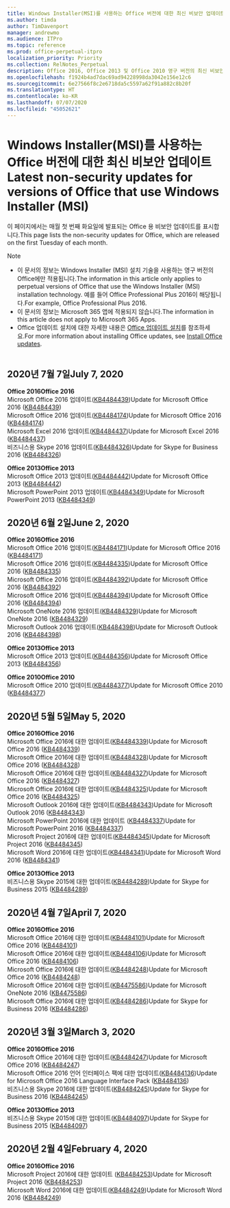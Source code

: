 ```yaml
---
title: Windows Installer(MSI)를 사용하는 Office 버전에 대한 최신 비보안 업데이트
ms.author: timda
author: TimDavenport
manager: andrewmo
ms.audience: ITPro
ms.topic: reference
ms.prod: office-perpetual-itpro
localization_priority: Priority
ms.collection: RelNotes_Perpetual
description: Office 2016, Office 2013 및 Office 2010 영구 버전의 최신 비보안 업데이트 정보에 대한 링크를 IT 전문가에게 제공합니다.
ms.openlocfilehash: f1924b4ad7dac69ad94228998da3042e156e12c6
ms.sourcegitcommit: 6e27566f8c2e6718da5c5597a62f91a882c8b20f
ms.translationtype: HT
ms.contentlocale: ko-KR
ms.lasthandoff: 07/07/2020
ms.locfileid: "45052621"
---
```

# <a name="latest-non-security-updates-for-versions-of-office-that-use-windows-installer-msi"></a><span data-ttu-id="8483c-103">Windows Installer(MSI)를 사용하는 Office 버전에 대한 최신 비보안 업데이트</span><span class="sxs-lookup"><span data-stu-id="8483c-103">Latest non-security updates for versions of Office that use Windows Installer (MSI)</span></span>

<span data-ttu-id="8483c-104">이 페이지에서는 매월 첫 번째 화요일에 발표되는 Office 용 비보안 업데이트를 표시합니다.</span><span class="sxs-lookup"><span data-stu-id="8483c-104">This page lists the non-security updates for Office, which are released on the first Tuesday of each month.</span></span>

> [!NOTE]
> - <span data-ttu-id="8483c-105">이 문서의 정보는 Windows Installer (MSI) 설치 기술을 사용하는 영구 버전의 Office에만 적용됩니다.</span><span class="sxs-lookup"><span data-stu-id="8483c-105">The information in this article only applies to perpetual versions of Office that use the Windows Installer (MSI) installation technology.</span></span> <span data-ttu-id="8483c-106">예를 들어 Office Professional Plus 2016이 해당됩니다.</span><span class="sxs-lookup"><span data-stu-id="8483c-106">For example, Office Professional Plus 2016.</span></span>
> - <span data-ttu-id="8483c-107">이 문서의 정보는 Microsoft 365 앱에 적용되지 않습니다.</span><span class="sxs-lookup"><span data-stu-id="8483c-107">The information in this article does not apply to Microsoft 365 Apps.</span></span>
> - <span data-ttu-id="8483c-108">Office 업데이트 설치에 대한 자세한 내용은 [Office 업데이트 설치](https://support.office.com/article/2ab296f3-7f03-43a2-8e50-46de917611c5)를 참조하세요.</span><span class="sxs-lookup"><span data-stu-id="8483c-108">For more information about installing Office updates, see [Install Office updates](https://support.office.com/article/2ab296f3-7f03-43a2-8e50-46de917611c5).</span></span>
<br/><br/>

## <a name="july-7-2020"></a><span data-ttu-id="8483c-109">2020년 7월 7일</span><span class="sxs-lookup"><span data-stu-id="8483c-109">July 7, 2020</span></span>

<span data-ttu-id="8483c-110">**Office 2016**</span><span class="sxs-lookup"><span data-stu-id="8483c-110">**Office 2016**</span></span><br/>
<span data-ttu-id="8483c-111">Microsoft Office 2016 업데이트([KB4484439](https://support.microsoft.com/help/4484439))</span><span class="sxs-lookup"><span data-stu-id="8483c-111">Update for Microsoft Office 2016 ([KB4484439](https://support.microsoft.com/help/4484439))</span></span><br/> <span data-ttu-id="8483c-112">Microsoft Office 2016 업데이트([KB4484174](https://support.microsoft.com/help/4484174))</span><span class="sxs-lookup"><span data-stu-id="8483c-112">Update for Microsoft Office 2016 ([KB4484174](https://support.microsoft.com/help/4484174))</span></span><br/> <span data-ttu-id="8483c-113">Microsoft Excel 2016 업데이트([KB4484437](https://support.microsoft.com/help/4484437))</span><span class="sxs-lookup"><span data-stu-id="8483c-113">Update for Microsoft Excel 2016 ([KB4484437](https://support.microsoft.com/help/4484437))</span></span><br/>
<span data-ttu-id="8483c-114">비즈니스용 Skype 2016 업데이트([KB4484326](https://support.microsoft.com/help/4484326))</span><span class="sxs-lookup"><span data-stu-id="8483c-114">Update for Skype for Business 2016 ([KB4484326](https://support.microsoft.com/help/4484326))</span></span><br/> 

<span data-ttu-id="8483c-115">**Office 2013**</span><span class="sxs-lookup"><span data-stu-id="8483c-115">**Office 2013**</span></span><br/>
<span data-ttu-id="8483c-116">Microsoft Office 2013 업데이트([KB4484442](https://support.microsoft.com/help/4484442))</span><span class="sxs-lookup"><span data-stu-id="8483c-116">Update for Microsoft Office 2013 ([KB4484442](https://support.microsoft.com/help/4484442))</span></span><br/> <span data-ttu-id="8483c-117">Microsoft PowerPoint 2013 업데이트([KB4484349](https://support.microsoft.com/help/4484349))</span><span class="sxs-lookup"><span data-stu-id="8483c-117">Update for Microsoft PowerPoint 2013 ([KB4484349](https://support.microsoft.com/help/4484349))</span></span><br/> 


## <a name="june-2-2020"></a><span data-ttu-id="8483c-118">2020년 6월 2일</span><span class="sxs-lookup"><span data-stu-id="8483c-118">June 2, 2020</span></span>

<span data-ttu-id="8483c-119">**Office 2016**</span><span class="sxs-lookup"><span data-stu-id="8483c-119">**Office 2016**</span></span><br/>
<span data-ttu-id="8483c-120">Microsoft Office 2016 업데이트([KB4484171](https://support.microsoft.com/help/4484171))</span><span class="sxs-lookup"><span data-stu-id="8483c-120">Update for Microsoft Office 2016 ([KB4484171](https://support.microsoft.com/help/4484171))</span></span><br/> <span data-ttu-id="8483c-121">Microsoft Office 2016 업데이트([KB4484335](https://support.microsoft.com/help/4484335))</span><span class="sxs-lookup"><span data-stu-id="8483c-121">Update for Microsoft Office 2016 ([KB4484335](https://support.microsoft.com/help/4484335))</span></span><br/> <span data-ttu-id="8483c-122">Microsoft Office 2016 업데이트([KB4484392](https://support.microsoft.com/help/4484392))</span><span class="sxs-lookup"><span data-stu-id="8483c-122">Update for Microsoft Office 2016 ([KB4484392](https://support.microsoft.com/help/4484392))</span></span><br/> <span data-ttu-id="8483c-123">Microsoft Office 2016 업데이트([KB4484394](https://support.microsoft.com/help/4484394))</span><span class="sxs-lookup"><span data-stu-id="8483c-123">Update for Microsoft Office 2016 ([KB4484394](https://support.microsoft.com/help/4484394))</span></span><br/> <span data-ttu-id="8483c-124">Microsoft OneNote 2016 업데이트([KB4484329](https://support.microsoft.com/help/4484329))</span><span class="sxs-lookup"><span data-stu-id="8483c-124">Update for Microsoft OneNote 2016 ([KB4484329](https://support.microsoft.com/help/4484329))</span></span><br/>
<span data-ttu-id="8483c-125">Microsoft Outlook 2016 업데이트([KB4484398](https://support.microsoft.com/help/4484398))</span><span class="sxs-lookup"><span data-stu-id="8483c-125">Update for Microsoft Outlook 2016 ([KB4484398](https://support.microsoft.com/help/4484398))</span></span><br/> 

<span data-ttu-id="8483c-126">**Office 2013**</span><span class="sxs-lookup"><span data-stu-id="8483c-126">**Office 2013**</span></span><br/>
<span data-ttu-id="8483c-127">Microsoft Office 2013 업데이트([KB4484356](https://support.microsoft.com/help/4484356))</span><span class="sxs-lookup"><span data-stu-id="8483c-127">Update for Microsoft Office 2013 ([KB4484356](https://support.microsoft.com/help/4484356))</span></span><br/> 

<span data-ttu-id="8483c-128">**Office 2010**</span><span class="sxs-lookup"><span data-stu-id="8483c-128">**Office 2010**</span></span><br/>
<span data-ttu-id="8483c-129">Microsoft Office 2010 업데이트([KB4484377](https://support.microsoft.com/help/4484377))</span><span class="sxs-lookup"><span data-stu-id="8483c-129">Update for Microsoft Office 2010 ([KB4484377](https://support.microsoft.com/help/4484377))</span></span><br/> 


## <a name="may-5-2020"></a><span data-ttu-id="8483c-130">2020년 5월 5일</span><span class="sxs-lookup"><span data-stu-id="8483c-130">May 5, 2020</span></span>

<span data-ttu-id="8483c-131">**Office 2016**</span><span class="sxs-lookup"><span data-stu-id="8483c-131">**Office 2016**</span></span><br/>
<span data-ttu-id="8483c-132">Microsoft Office 2016에 대한 업데이트([KB4484339](https://support.microsoft.com/help/4484339))</span><span class="sxs-lookup"><span data-stu-id="8483c-132">Update for Microsoft Office 2016 ([KB4484339](https://support.microsoft.com/help/4484339))</span></span><br/> <span data-ttu-id="8483c-133">Microsoft Office 2016에 대한 업데이트([KB4484328](https://support.microsoft.com/help/4484328))</span><span class="sxs-lookup"><span data-stu-id="8483c-133">Update for Microsoft Office 2016 ([KB4484328](https://support.microsoft.com/help/4484328))</span></span><br/> <span data-ttu-id="8483c-134">Microsoft Office 2016에 대한 업데이트([KB4484327](https://support.microsoft.com/help/4484327))</span><span class="sxs-lookup"><span data-stu-id="8483c-134">Update for Microsoft Office 2016 ([KB4484327](https://support.microsoft.com/help/4484327))</span></span><br/> <span data-ttu-id="8483c-135">Microsoft Office 2016에 대한 업데이트([KB4484325](https://support.microsoft.com/help/4484325))</span><span class="sxs-lookup"><span data-stu-id="8483c-135">Update for Microsoft Office 2016 ([KB4484325](https://support.microsoft.com/help/4484325))</span></span><br/> <span data-ttu-id="8483c-136">Microsoft Outlook 2016에 대한 업데이트([KB4484343](https://support.microsoft.com/help/4484343))</span><span class="sxs-lookup"><span data-stu-id="8483c-136">Update for Microsoft Outlook 2016 ([KB4484343](https://support.microsoft.com/help/4484343))</span></span><br/> <span data-ttu-id="8483c-137">Microsoft PowerPoint 2016에 대한 업데이트 ([KB4484337](https://support.microsoft.com/help/4484337))</span><span class="sxs-lookup"><span data-stu-id="8483c-137">Update for Microsoft PowerPoint 2016 ([KB4484337](https://support.microsoft.com/help/4484337))</span></span><br/> <span data-ttu-id="8483c-138">Microsoft Project 2016에 대한 업데이트([KB4484345](https://support.microsoft.com/help/4484345))</span><span class="sxs-lookup"><span data-stu-id="8483c-138">Update for Microsoft Project 2016 ([KB4484345](https://support.microsoft.com/help/4484345))</span></span><br/> <span data-ttu-id="8483c-139">Microsoft Word 2016에 대한 업데이트([KB4484341](https://support.microsoft.com/help/4484341))</span><span class="sxs-lookup"><span data-stu-id="8483c-139">Update for Microsoft Word 2016 ([KB4484341](https://support.microsoft.com/help/4484341))</span></span><br/> 


<span data-ttu-id="8483c-140">**Office 2013**</span><span class="sxs-lookup"><span data-stu-id="8483c-140">**Office 2013**</span></span><br/>
<span data-ttu-id="8483c-141">비즈니스용 Skype 2015에 대한 업데이트([KB4484289](https://support.microsoft.com/help/4484289))</span><span class="sxs-lookup"><span data-stu-id="8483c-141">Update for Skype for Business 2015 ([KB4484289](https://support.microsoft.com/help/4484289))</span></span><br/>

## <a name="april-7-2020"></a><span data-ttu-id="8483c-142">2020년 4월 7일</span><span class="sxs-lookup"><span data-stu-id="8483c-142">April 7, 2020</span></span>

<span data-ttu-id="8483c-143">**Office 2016**</span><span class="sxs-lookup"><span data-stu-id="8483c-143">**Office 2016**</span></span><br/>
<span data-ttu-id="8483c-144">Microsoft Office 2016에 대한 업데이트([KB4484101](https://support.microsoft.com/help/4484101))</span><span class="sxs-lookup"><span data-stu-id="8483c-144">Update for Microsoft Office 2016 ([KB4484101](https://support.microsoft.com/help/4484101))</span></span><br/>
<span data-ttu-id="8483c-145">Microsoft Office 2016에 대한 업데이트([KB4484106](https://support.microsoft.com/help/4484106))</span><span class="sxs-lookup"><span data-stu-id="8483c-145">Update for Microsoft Office 2016 ([KB4484106](https://support.microsoft.com/help/4484106))</span></span><br/>
<span data-ttu-id="8483c-146">Microsoft Office 2016에 대한 업데이트([KB4484248](https://support.microsoft.com/help/4484248))</span><span class="sxs-lookup"><span data-stu-id="8483c-146">Update for Microsoft Office 2016 ([KB4484248](https://support.microsoft.com/help/4484248))</span></span><br/>
<span data-ttu-id="8483c-147">Microsoft Office 2016에 대한 업데이트([KB4475586](https://support.microsoft.com/help/4475586))</span><span class="sxs-lookup"><span data-stu-id="8483c-147">Update for Microsoft OneNote 2016 ([KB4475586](https://support.microsoft.com/help/4475586))</span></span><br/>
<span data-ttu-id="8483c-148">Microsoft Office 2016에 대한 업데이트([KB4484286](https://support.microsoft.com/help/4484286))</span><span class="sxs-lookup"><span data-stu-id="8483c-148">Update for Skype for Business 2016 ([KB4484286](https://support.microsoft.com/help/4484286))</span></span> <br/>


## <a name="march-3-2020"></a><span data-ttu-id="8483c-149">2020년 3월 3일</span><span class="sxs-lookup"><span data-stu-id="8483c-149">March 3, 2020</span></span>

<span data-ttu-id="8483c-150">**Office 2016**</span><span class="sxs-lookup"><span data-stu-id="8483c-150">**Office 2016**</span></span><br/>
<span data-ttu-id="8483c-151">Microsoft Office 2016에 대한 업데이트([KB4484247](https://support.microsoft.com/help/4484247))</span><span class="sxs-lookup"><span data-stu-id="8483c-151">Update for Microsoft Office 2016 ([KB4484247](https://support.microsoft.com/help/4484247))</span></span><br/> <span data-ttu-id="8483c-152">Microsoft Office 2016 언어 인터페이스 팩에 대한 업데이트([KB4484136](https://support.microsoft.com/help/4484136))</span><span class="sxs-lookup"><span data-stu-id="8483c-152">Update for Microsoft Office 2016 Language Interface Pack ([KB4484136](https://support.microsoft.com/help/4484136))</span></span><br/>
<span data-ttu-id="8483c-153">비즈니스용 Skype 2016에 대한 업데이트([KB4484245](https://support.microsoft.com/help/4484245))</span><span class="sxs-lookup"><span data-stu-id="8483c-153">Update for Skype for Business 2016 ([KB4484245](https://support.microsoft.com/help/4484245))</span></span> <br/>

<span data-ttu-id="8483c-154">**Office 2013**</span><span class="sxs-lookup"><span data-stu-id="8483c-154">**Office 2013**</span></span><br/>
<span data-ttu-id="8483c-155">비즈니스용 Skype 2015에 대한 업데이트([KB4484097](https://support.microsoft.com/help/4484097))</span><span class="sxs-lookup"><span data-stu-id="8483c-155">Update for Skype for Business 2015 ([KB4484097](https://support.microsoft.com/help/4484097))</span></span><br/>


## <a name="february-4-2020"></a><span data-ttu-id="8483c-156">2020년 2월 4일</span><span class="sxs-lookup"><span data-stu-id="8483c-156">February 4, 2020</span></span>

<span data-ttu-id="8483c-157">**Office 2016**</span><span class="sxs-lookup"><span data-stu-id="8483c-157">**Office 2016**</span></span><br/>
<span data-ttu-id="8483c-158">Microsoft Project 2016에 대한 업데이트 ([KB4484253](https://support.microsoft.com/help/4484253))</span><span class="sxs-lookup"><span data-stu-id="8483c-158">Update for Microsoft Project 2016 ([KB4484253](https://support.microsoft.com/help/4484253))</span></span> <br/>
<span data-ttu-id="8483c-159">Microsoft Word 2016에 대한 업데이트([KB4484249](https://support.microsoft.com/help/4484249))</span><span class="sxs-lookup"><span data-stu-id="8483c-159">Update for Microsoft Word 2016 ([KB4484249](https://support.microsoft.com/help/4484249))</span></span> <br/>



